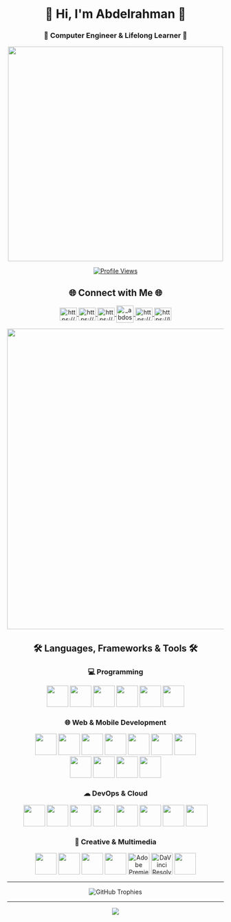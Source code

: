 <div align="center">

# 🌟 Hi, I'm Abdelrahman 🌟
### 🚀 Computer Engineer & Lifelong Learner 🚀

<img src="https://user-images.githubusercontent.com/74038190/225813708-98b745f2-7d22-48cf-9150-083f1b00d6c9.gif" width="500">

[![Profile Views](https://komarev.com/ghpvc/?username=abdosalah22&label=Profile%20Views&color=blueviolet&style=for-the-badge)](https://github.com/abdosalah22)

</div>

<h2 align="center">🌐 Connect with Me 🌐</h2>

<p align="center">
  <a href="https://www.linkedin.com/in/amsalahmaatok/" target="blank">
    <img align="center" src="https://raw.githubusercontent.com/rahuldkjain/github-profile-readme-generator/master/src/images/icons/Social/linked-in-alt.svg" alt="https://www.linkedin.com/in/amsalahmaatok/" height="30" width="40" />
  </a>
  
  <a href="https://www.facebook.com/abdelrahmanmaatok" target="blank">
    <img align="center" src="https://raw.githubusercontent.com/rahuldkjain/github-profile-readme-generator/master/src/images/icons/Social/facebook.svg" alt="https://www.facebook.com/abdelrahmanmaatok" height="30" width="40" />
  </a>
  
  <a href="https://www.instagram.com/_abdosalahh/" target="blank">
    <img align="center" src="https://raw.githubusercontent.com/rahuldkjain/github-profile-readme-generator/master/src/images/icons/Social/instagram.svg" alt="https://www.instagram.com/_abdosalahh/" height="30" width="40" />
  </a>

  <a href="https://x.com/_abdosalahh" target="blank">
    <img align="center" src="https://img.icons8.com/?size=100&id=YfCbGWCWcuar&format=png&color=000000" alt="_abdosalahh" height="40" width="40" />
  </a>
  
  <a href="https://www.youtube.com/@abdosalah22" target="blank">
    <img align="center" src="https://raw.githubusercontent.com/rahuldkjain/github-profile-readme-generator/master/src/images/icons/Social/youtube.svg" alt="https://www.youtube.com/@abdosalah22" height="30" width="40" />
  </a>
  
  <a href="https://leetcode.com/u/abdosalah_/" target="blank">
    <img align="center" src="https://raw.githubusercontent.com/rahuldkjain/github-profile-readme-generator/master/src/images/icons/Social/leet-code.svg" alt="https://leetcode.com/u/abdosalah_/" height="30" width="40" />
  </a>
  
</p>

<div align="center">
<img src="https://user-images.githubusercontent.com/74038190/212284100-561aa473-3905-4a80-b561-0d28506553ee.gif" width="700">
</div>

<h2 align="center">🛠️ Languages, Frameworks & Tools 🛠️</h2>

<h3 align="center">💻 Programming</h3>
<p align="center">
  <img src="https://cdn.jsdelivr.net/gh/devicons/devicon/icons/c/c-original.svg" height="50" width="50"/>
  <img src="https://cdn.jsdelivr.net/gh/devicons/devicon/icons/cplusplus/cplusplus-original.svg" height="50" width="50"/>
  <img src="https://cdn.jsdelivr.net/gh/devicons/devicon/icons/java/java-original.svg" height="50" width="50"/>
  <img src="https://cdn.jsdelivr.net/gh/devicons/devicon/icons/python/python-original.svg" height="50" width="50"/>
  <img src="https://cdn.jsdelivr.net/gh/devicons/devicon/icons/javascript/javascript-original.svg" height="50" width="50"/>
  <img src="https://cdn.jsdelivr.net/gh/devicons/devicon/icons/dart/dart-original.svg" height="50" width="50"/>
</p>

<h3 align="center">🌐 Web & Mobile Development</h3>
<p align="center">
  <img src="https://cdn.jsdelivr.net/gh/devicons/devicon/icons/html5/html5-original.svg" height="50" width="50"/>
  <img src="https://cdn.jsdelivr.net/gh/devicons/devicon/icons/css3/css3-original.svg" height="50" width="50"/>
  <img src="https://cdn.jsdelivr.net/gh/devicons/devicon/icons/react/react-original.svg" height="50" width="50"/>
  <img src="https://cdn.jsdelivr.net/gh/devicons/devicon/icons/nodejs/nodejs-original.svg" height="50" width="50"/>
  <img src="https://cdn.jsdelivr.net/gh/devicons/devicon/icons/express/express-original.svg" height="50" width="50"/>
  <img src="https://cdn.jsdelivr.net/gh/devicons/devicon/icons/flask/flask-original.svg" height="50" width="50"/>
  <img src="https://cdn.jsdelivr.net/gh/devicons/devicon/icons/postman/postman-original.svg" height="50" width="50"/>
  <br>
  <img src="https://cdn.jsdelivr.net/gh/devicons/devicon/icons/flutter/flutter-original.svg" height="50" width="50"/>
  <img src="https://cdn.jsdelivr.net/gh/devicons/devicon/icons/firebase/firebase-plain.svg" height="50" width="50"/>
  <img src="https://cdn.jsdelivr.net/gh/devicons/devicon/icons/mysql/mysql-original.svg" height="50" width="50"/>
  <img src="https://cdn.jsdelivr.net/gh/devicons/devicon/icons/sqlite/sqlite-original.svg" height="50" width="50"/>
</p>

<h3 align="center">☁ DevOps & Cloud</h3>
<p align="center">
  <img src="https://cdn.jsdelivr.net/gh/devicons/devicon/icons/git/git-original.svg" height="50" width="50"/>
  <img src="https://cdn.jsdelivr.net/gh/devicons/devicon/icons/github/github-original.svg" height="50" width="50"/>
  <img src="https://cdn.jsdelivr.net/gh/devicons/devicon/icons/linux/linux-original.svg" height="50" width="50"/>
  <img src="https://cdn.jsdelivr.net/gh/devicons/devicon/icons/bash/bash-original.svg" height="50" width="50"/>
  <img src="https://cdn.jsdelivr.net/gh/devicons/devicon/icons/docker/docker-original.svg" height="50" width="50"/>
  <img src="https://cdn.jsdelivr.net/gh/devicons/devicon/icons/kubernetes/kubernetes-plain.svg" height="50" width="50"/>
  <img src="https://cdn.jsdelivr.net/gh/devicons/devicon/icons/jenkins/jenkins-original.svg" height="50" width="50"/>
  <img src="https://cdn.jsdelivr.net/gh/devicons/devicon/icons/githubactions/githubactions-original.svg" height="50" width="50"/>
</p>


<h3 align="center">🎨 Creative & Multimedia</h3>
<p align="center">
  <img src="https://cdn.jsdelivr.net/gh/devicons/devicon/icons/blender/blender-original.svg" height="50" width="50"/>
  <img src="https://cdn.jsdelivr.net/gh/devicons/devicon/icons/unity/unity-original.svg" height="50" width="50"/>
  <img src="https://cdn.jsdelivr.net/gh/devicons/devicon/icons/unrealengine/unrealengine-original.svg" height="50" width="50"/>
  <img src="https://cdn.jsdelivr.net/gh/devicons/devicon/icons/figma/figma-original.svg" height="50" width="50"/>
  <img src="https://img.icons8.com/?size=100&id=e57Y1CnsOasB&format=png&color=000000" height="50" width="50" alt="Adobe Premiere Pro"/>
  <img src="https://img.icons8.com/?size=100&id=40604&format=png&color=000000" height="50" width="50" alt="DaVinci Resolve"/>
  <img src="https://cdn.jsdelivr.net/gh/devicons/devicon/icons/canva/canva-original.svg" height="50" width="50"/>
</p>

---

<div align="center">

<img src="https://github-profile-trophy.vercel.app/?username=AbdoSalah22&theme=tokyonight&no-frame=true&column=7&margin-w=15&margin-h=15" alt="GitHub Trophies" />

</div>

---

<div align="center">

<img src="https://capsule-render.vercel.app/api?type=waving&color=gradient&height=100&section=footer&width=100%"/>

</div>
